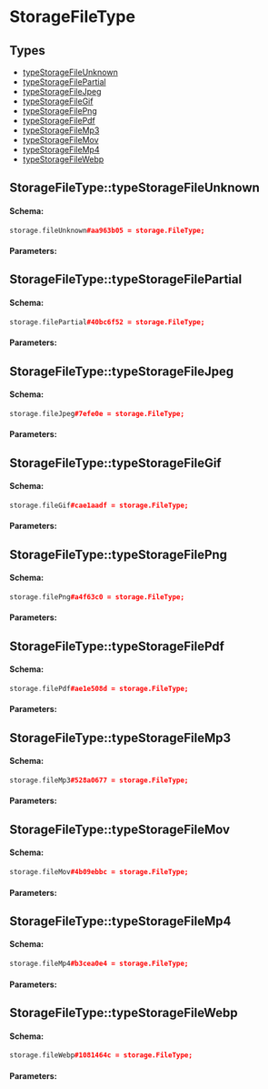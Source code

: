 # StorageFileType

## Types

* [typeStorageFileUnknown](#storagefiletypetypestoragefileunknown)
* [typeStorageFilePartial](#storagefiletypetypestoragefilepartial)
* [typeStorageFileJpeg](#storagefiletypetypestoragefilejpeg)
* [typeStorageFileGif](#storagefiletypetypestoragefilegif)
* [typeStorageFilePng](#storagefiletypetypestoragefilepng)
* [typeStorageFilePdf](#storagefiletypetypestoragefilepdf)
* [typeStorageFileMp3](#storagefiletypetypestoragefilemp3)
* [typeStorageFileMov](#storagefiletypetypestoragefilemov)
* [typeStorageFileMp4](#storagefiletypetypestoragefilemp4)
* [typeStorageFileWebp](#storagefiletypetypestoragefilewebp)

## StorageFileType::typeStorageFileUnknown

#### Schema:

```c++
storage.fileUnknown#aa963b05 = storage.FileType;
```

#### Parameters:


## StorageFileType::typeStorageFilePartial

#### Schema:

```c++
storage.filePartial#40bc6f52 = storage.FileType;
```

#### Parameters:


## StorageFileType::typeStorageFileJpeg

#### Schema:

```c++
storage.fileJpeg#7efe0e = storage.FileType;
```

#### Parameters:


## StorageFileType::typeStorageFileGif

#### Schema:

```c++
storage.fileGif#cae1aadf = storage.FileType;
```

#### Parameters:


## StorageFileType::typeStorageFilePng

#### Schema:

```c++
storage.filePng#a4f63c0 = storage.FileType;
```

#### Parameters:


## StorageFileType::typeStorageFilePdf

#### Schema:

```c++
storage.filePdf#ae1e508d = storage.FileType;
```

#### Parameters:


## StorageFileType::typeStorageFileMp3

#### Schema:

```c++
storage.fileMp3#528a0677 = storage.FileType;
```

#### Parameters:


## StorageFileType::typeStorageFileMov

#### Schema:

```c++
storage.fileMov#4b09ebbc = storage.FileType;
```

#### Parameters:


## StorageFileType::typeStorageFileMp4

#### Schema:

```c++
storage.fileMp4#b3cea0e4 = storage.FileType;
```

#### Parameters:


## StorageFileType::typeStorageFileWebp

#### Schema:

```c++
storage.fileWebp#1081464c = storage.FileType;
```

#### Parameters:


